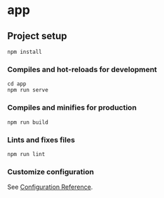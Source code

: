 # app

## Project setup
```
npm install
```

### Compiles and hot-reloads for development
```
cd app
npm run serve
```

### Compiles and minifies for production
```
npm run build
```

### Lints and fixes files
```
npm run lint
```

### Customize configuration
See [Configuration Reference](https://cli.vuejs.org/config/).
